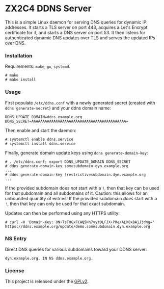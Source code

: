 # ZX2C4 DDNS Server

This is a simple Linux daemon for serving DNS queries for dynamic IP addresses.
It starts a TLS server on port 443, acquires a Let's Encrypt certificate for
it, and starts a DNS server on port 53. It then listens for authenticated
dynamic DNS updates over TLS and serves the updated IPs over DNS.

### Installation

Requirements: `make`, `go`, `systemd`.

```
# make
# make install
```

### Usage

First populate `/etc/ddns.conf` with a newly generated secret (created with
`ddns generate-secret`) and your ddns domain name:

```
DDNS_UPDATE_DOMAIN=ddns.example.org
DDNS_SECRET=AAAAAAAAAAAAAAAAAAAAAAAAAAAAAAAAAAAAAAAAAAA=
```

Then enable and start the daemon:

```
# systemctl enable ddns.service
# systemctl install ddns.service
```

Finally, generate domain update keys using `ddns generate-domain-key`:

```
# . /etc/ddns.conf; export DDNS_UPDATE_DOMAIN DDNS_SECRET
# ddns generate-domain-key somesubdomain.dyn.example.org
...
# ddns generate-domain-key !restrictivesubdomain.dyn.example.org
...
```

If the provided subdomain does _not_ start with a `!`, then that key can be
used for that subdomain and all subdomains of it. Caution: this allows for an
unbounded quantity of entries! If the provided subdomain _does_ start with a
`!`, then that key can only be used for that exact subdomain.

Updates can then be performed using any HTTPS utility:

```
# curl -H 'Domain-Key: 8N+TsT8GxFCAQ5Nn7yytOLFJX+PRe/ALXOx8A1J3dng=' https://ddns.example.org/update/demo.somesubdomain.dyn.example.org
```

### NS Entry

Direct DNS queries for various subdomains toward your DDNS server:

```
dyn.example.org. IN NS ddns.example.org.
```

### License

This project is released under the [GPLv2](COPYING).
